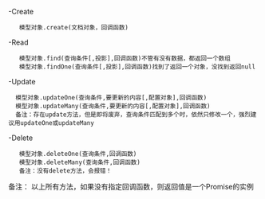  -Create

	   模型对象.create(文档对象，回调函数)
 -Read

	   模型对象.find(查询条件[,投影],回调函数)不管有没有数据，都返回一个数组
	   模型对象.findOne(查询条件[,投影],回调函数)找到了返回一个对象，没找到返回null
 -Update

	  模型对象.updateOne(查询条件,要更新的内容[,配置对象],回调函数)
	  模型对象.updateMany(查询条件,要更新的内容[,配置对象],回调函数)
	  备注：存在update方法，但是即将废弃，查询条件匹配到多个时，依然只修改一个，强烈建议用updateOne或updateMany
 -Delete

	   模型对象.deleteOne(查询条件,回调函数)
	   模型对象.deleteMany(查询条件,回调函数)
	   备注：没有delete方法，会报错！
	   
备注： 以上所有方法，如果没有指定回调函数，则返回值是一个Promise的实例

